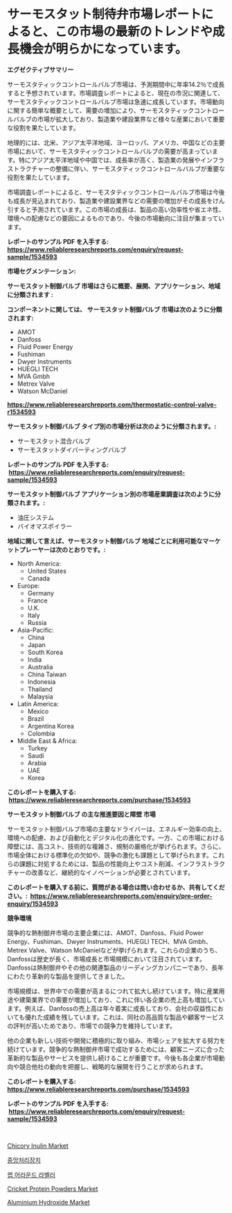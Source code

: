 <p><h1>サーモスタット制待弁市場レポートによると、この市場の最新のトレンドや成長機会が明らかになっています。</h1></p><p><strong>エグゼクティブサマリー</strong></p>
<p><p>サーモスタティックコントロールバルブ市場は、予測期間中に年率14.2％で成長すると予想されています。市場調査レポートによると、現在の市況に関連して、サーモスタティックコントロールバルブ市場は急速に成長しています。市場動向に関する簡単な概要として、需要の増加により、サーモスタティックコントロールバルブの市場が拡大しており、製造業や建設業界など様々な産業において重要な役割を果たしています。</p><p>地理的には、北米、アジア太平洋地域、ヨーロッパ、アメリカ、中国などの主要市場において、サーモスタティックコントロールバルブの需要が高まっています。特にアジア太平洋地域や中国では、成長率が高く、製造業の発展やインフラストラクチャーの整備に伴い、サーモスタティックコントロールバルブが重要な役割を果たしています。</p><p>市場調査レポートによると、サーモスタティックコントロールバルブ市場は今後も成長が見込まれており、製造業や建設業界などの需要の増加がその成長をけん引すると予測されています。この市場の成長は、製品の高い効率性や省エネ性、環境への配慮などの要因によるものであり、今後の市場動向に注目が集まっています。</p></p>
<p><strong>レポートのサンプル PDF を入手する: <a href="https://www.reliableresearchreports.com/enquiry/request-sample/1534593">https://www.reliableresearchreports.com/enquiry/request-sample/1534593</a></strong></p>
<p><strong>市場セグメンテーション:</strong></p>
<p><strong> サーモスタット制御バルブ 市場はさらに概要、展開、アプリケーション、地域に分類されます :</strong></p>
<p><strong>コンポーネントに関しては、 サーモスタット制御バルブ 市場は次のように分類されます: &nbsp;</strong></p>
<p><ul><li>AMOT</li><li>Danfoss</li><li>Fluid Power Energy</li><li>Fushiman</li><li>Dwyer Instruments</li><li>HUEGLI TECH</li><li>MVA Gmbh</li><li>Metrex Valve</li><li>Watson McDaniel</li></ul></p>
<p><strong><a href="https://www.reliableresearchreports.com/thermostatic-control-valve-r1534593">https://www.reliableresearchreports.com/thermostatic-control-valve-r1534593</a></strong></p>
<p><strong> サーモスタット制御バルブ タイプ別の市場分析は次のように分類されます。:</strong></p>
<p><ul><li>サーモスタット混合バルブ</li><li>サーモスタットダイバーティングバルブ</li></ul></p>
<p><strong>レポートのサンプル PDF を入手する: &nbsp;<a href="https://www.reliableresearchreports.com/enquiry/request-sample/1534593">https://www.reliableresearchreports.com/enquiry/request-sample/1534593</a></strong></p>
<p><strong> サーモスタット制御バルブ アプリケーション別の市場産業調査は次のように分類されます。:</strong></p>
<p><ul><li>油圧システム</li><li>バイオマスボイラー</li></ul></p>
<p><strong>地域に関して言えば、サーモスタット制御バルブ 地域ごとに利用可能なマーケットプレーヤーは次のとおりです。:</strong></p>
<p><ul>
    <li>
        North America:
        <ul>
            <li>United States</li>
            <li>Canada</li>
        </ul>
    </li>
    <li>
        Europe:
        <ul>
            <li>Germany</li>
            <li>France</li>
            <li>U.K.</li>
            <li>Italy</li>
            <li>Russia</li>
        </ul>
    </li>
    <li>
        Asia-Pacific:
        <ul>
            <li>China</li>
            <li>Japan</li>
            <li>South Korea</li>
            <li>India</li>
            <li>Australia</li>
            <li>China Taiwan</li>
            <li>Indonesia</li>
            <li>Thailand</li>
            <li>Malaysia</li>
        </ul>
    </li>
    <li>
        Latin America:
        <ul>
            <li>Mexico</li>
            <li>Brazil</li>
            <li>Argentina Korea</li>
            <li>Colombia</li>
        </ul>
    </li>
    <li>
        Middle East & Africa:
        <ul>
            <li>Turkey</li>
            <li>Saudi</li>
            <li>Arabia</li>
            <li>UAE</li>
            <li>Korea</li>
        </ul>
    </li>
    </ul></p>
<p><strong>このレポートを購入する: &nbsp;<a href="https://www.reliableresearchreports.com/purchase/1534593">https://www.reliableresearchreports.com/purchase/1534593</a></strong></p>
<p><strong>サーモスタット制御バルブ の主な推進要因と障壁 市場</strong></p>
<p><p>サーモスタット制御バルブ市場の主要なドライバーは、エネルギー効率の向上、環境への配慮、および自動化とデジタル化の進化です。一方、この市場における障壁には、高コスト、技術的な複雑さ、規制の厳格化が挙げられます。さらに、市場全体における標準化の欠如や、競争の激化も課題として挙げられます。これらの課題に対処するためには、製品の性能向上やコスト削減、インフラストラクチャーの改善など、継続的なイノベーションが必要とされています。</p></p>
<p><strong>このレポートを購入する前に、質問がある場合は問い合わせるか、共有してください。:&nbsp; <a href="https://www.reliableresearchreports.com/enquiry/pre-order-enquiry/1534593">https://www.reliableresearchreports.com/enquiry/pre-order-enquiry/1534593</a></strong></p>
<p><strong>競争環境</strong></p>
<p><p>競争的な熱制御弁市場の主要企業には、AMOT、Danfoss、Fluid Power Energy、Fushiman、Dwyer Instruments、HUEGLI TECH、MVA Gmbh、Metrex Valve、Watson McDanielなどが挙げられます。これらの企業のうち、Danfossは歴史が長く、市場成長と市場規模において注目されています。Danfossは熱制御弁やその他の関連製品のリーディングカンパニーであり、長年にわたり革新的な製品を提供してきました。</p><p>市場規模は、世界中での需要が高まるにつれて拡大し続けています。特に産業用途や建築業界での需要が増加しており、これに伴い各企業の売上高も増加しています。例えば、Danfossの売上高は年々着実に成長しており、会社の収益性においても優れた成績を残しています。これは、同社の高品質な製品や顧客サービスの評判が高いためであり、市場での競争力を維持しています。</p><p>他の企業も新しい技術や開発に積極的に取り組み、市場シェアを拡大する努力を続けています。競争的な熱制御弁市場で成功するためには、顧客ニーズに合った革新的な製品やサービスを提供し続けることが重要です。今後も各企業が市場動向や競合他社の動向を把握し、戦略的な展開を行うことが求められます。</p></p>
<p><strong>このレポートを購入する: &nbsp; <a href="https://www.reliableresearchreports.com/purchase/1534593">https://www.reliableresearchreports.com/purchase/1534593</a></strong></p>
<p><strong>レポートのサンプル PDF を入手する: &nbsp;<a href="https://www.reliableresearchreports.com/enquiry/request-sample/1534593">https://www.reliableresearchreports.com/enquiry/request-sample/1534593</a></strong><strong></strong></p>
<p>&nbsp;</p>
<p><p><a href="https://issuu.com/reportprime-2/docs/chicory-inulin-market-size-2030.pptx">Chicory Inulin Market</a></p><p><a href="https://medium.com/@christorpherpfannerstill5436/cpu-%EC%8B%9C%EC%9E%A5-%EC%A7%80%ED%91%9C-%ED%95%B4%EB%8F%85-%EC%8B%9C%EC%9E%A5-%EC%A0%90%EC%9C%A0%EC%9C%A8-%ED%8A%B8%EB%A0%8C%EB%93%9C-%EB%B0%8F-%EC%84%B1%EC%9E%A5-%EC%96%91%EC%83%81-cfb91583d10c">중앙처리장치</a></p><p><a href="https://medium.com/@carmellalang1/%EB%9E%98%ED%8D%BC-%EB%9D%BC%EB%B2%A8%EB%9F%AC-%EC%8B%9C%EC%9E%A5-%ED%86%B5%EC%B0%B0-%EC%8B%9C%EC%9E%A5-%EB%8F%99%ED%96%A5-%EC%84%B1%EC%9E%A5-2024%EB%85%84%EB%B6%80%ED%84%B0-2031%EB%85%84%EA%B9%8C%EC%A7%80%EC%9D%98-%EC%98%88%EC%B8%A1-965090ede4e1">랩 어라운드 라벨러</a></p><p><a href="https://github.com/lataunyatinikmelvin59ilbd0dv/Market-Research-Report-List-1/blob/main/cricket-protein-powders-market.md">Cricket Protein Powders Market</a></p><p><a href="https://issuu.com/reportprime-2/docs/aluminium-hydroxide-market-size-2030.pptx">Aluminium Hydroxide Market</a></p></p>